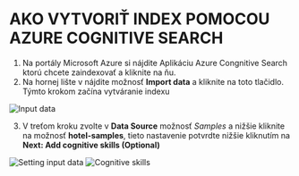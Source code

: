 # AKO VYTVORIŤ INDEX POMOCOU AZURE COGNITIVE SEARCH

1. Na portály Microsoft Azure si nájdite Aplikáciu Azure Congnitive Search ktorú chcete zaindexovať a kliknite na ňu. 
2. Na hornej lište v nájdite možnosť **Import data** a kliknite na toto tlačidlo. Týmto krokom začína vytváranie indexu

![Input data](https://github.com/michal552703/Vedecky-projekt/blob/main/tutorials/img/creat_input_data.png)

3. V treťom kroku zvolte v **Data Source** možnosť _Samples_ a nižšie kliknite na možnosť **hotel-samples**, tieto nastavenie potvrdte nižšie kliknutím na 
**Next: Add cognitive skills (Optional)**

![Setting input data](https://github.com/michal552703/Vedecky-projekt/blob/main/tutorials/img/setting_input_data.png)
![Cognitive skills](https://github.com/michal552703/Vedecky-projekt/blob/main/tutorials/img/cognitive_skills.png)

